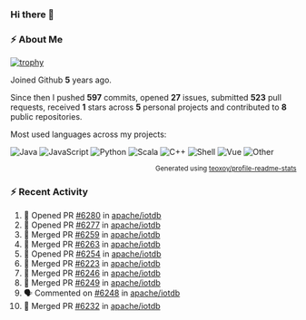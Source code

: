 ### Hi there 👋

### :zap: About Me

[![trophy](https://github-profile-trophy.vercel.app/?username=HTHou&theme=onedark)](https://github.com/ryo-ma/github-profile-trophy)
   
Joined Github **5** years ago.

Since then I pushed **597** commits, opened **27** issues, submitted **523** pull requests, received **1** stars across **5** personal projects and contributed to **8** public repositories.

Most used languages across my projects:

![Java](https://img.shields.io/static/v1?style=flat-square&label=%E2%A0%80&color=555&labelColor=%23b07219&message=Java%EF%B8%B194.4%25)
![JavaScript](https://img.shields.io/static/v1?style=flat-square&label=%E2%A0%80&color=555&labelColor=%23f1e05a&message=JavaScript%EF%B8%B11.4%25)
![Python](https://img.shields.io/static/v1?style=flat-square&label=%E2%A0%80&color=555&labelColor=%233572A5&message=Python%EF%B8%B10.7%25)
![Scala](https://img.shields.io/static/v1?style=flat-square&label=%E2%A0%80&color=555&labelColor=%23c22d40&message=Scala%EF%B8%B10.6%25)
![C++](https://img.shields.io/static/v1?style=flat-square&label=%E2%A0%80&color=555&labelColor=%23f34b7d&message=C%2B%2B%EF%B8%B10.6%25)
![Shell](https://img.shields.io/static/v1?style=flat-square&label=%E2%A0%80&color=555&labelColor=%2389e051&message=Shell%EF%B8%B10.4%25)
![Vue](https://img.shields.io/static/v1?style=flat-square&label=%E2%A0%80&color=555&labelColor=%2341b883&message=Vue%EF%B8%B10.3%25)
![Other](https://img.shields.io/static/v1?style=flat-square&label=%E2%A0%80&color=555&labelColor=%23ededed&message=Other%EF%B8%B11.2%25)

<p align="right"><sub>Generated using <a href="https://github.com/marketplace/actions/profile-readme-stats">teoxoy/profile-readme-stats</a></sub></p>


<!--![](https://github.com/HTHou/HTHou/blob/output/github-contribution-grid-snake.svg)-->

<!--![Haonan Hou's github stats](https://github-readme-stats.vercel.app/api?username=HTHou&count_private=true&show_icons=true&theme=onedark)-->

<!--![Haonan Hou's wakatime stats](https://github-readme-stats.vercel.app/api/wakatime?username=HTHou&layout=compact&theme=onedark)-->

<!--![Top Langs](https://github-readme-stats.vercel.app/api/top-langs/?username=HTHou&theme=onedark&layout=compact)-->

### :zap: Recent Activity
<!--START_SECTION:activity-->
1. 💪 Opened PR [#6280](https://github.com/apache/iotdb/pull/6280) in [apache/iotdb](https://github.com/apache/iotdb)
2. 💪 Opened PR [#6277](https://github.com/apache/iotdb/pull/6277) in [apache/iotdb](https://github.com/apache/iotdb)
3. 🎉 Merged PR [#6259](https://github.com/apache/iotdb/pull/6259) in [apache/iotdb](https://github.com/apache/iotdb)
4. 🎉 Merged PR [#6263](https://github.com/apache/iotdb/pull/6263) in [apache/iotdb](https://github.com/apache/iotdb)
5. 💪 Opened PR [#6254](https://github.com/apache/iotdb/pull/6254) in [apache/iotdb](https://github.com/apache/iotdb)
6. 🎉 Merged PR [#6223](https://github.com/apache/iotdb/pull/6223) in [apache/iotdb](https://github.com/apache/iotdb)
7. 🎉 Merged PR [#6246](https://github.com/apache/iotdb/pull/6246) in [apache/iotdb](https://github.com/apache/iotdb)
8. 🎉 Merged PR [#6249](https://github.com/apache/iotdb/pull/6249) in [apache/iotdb](https://github.com/apache/iotdb)
9. 🗣 Commented on [#6248](https://github.com/apache/iotdb/issues/6248) in [apache/iotdb](https://github.com/apache/iotdb)
10. 🎉 Merged PR [#6232](https://github.com/apache/iotdb/pull/6232) in [apache/iotdb](https://github.com/apache/iotdb)
<!--END_SECTION:activity-->

<!--
**HTHou/HTHou** is a ✨ _special_ ✨ repository because its `README.md` (this file) appears on your GitHub profile.

Here are some ideas to get you started:

- 🔭 I’m currently working on ...
- 🌱 I’m currently learning ...
- 👯 I’m looking to collaborate on ...
- 🤔 I’m looking for help with ...
- 💬 Ask me about ...
- 📫 How to reach me: ...
- 😄 Pronouns: ...
- ⚡ Fun fact: ...
-->
